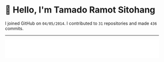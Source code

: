 # :wave: Hello, I'm Tamado Ramot Sitohang

I joined GitHub on `04/05/2014`. I contributed to `31` repositories and made `436` commits.
___

<img src="https://github.com/ramottamado/ramottamado/blob/main/.cache/example-languages-pdf.svg">
